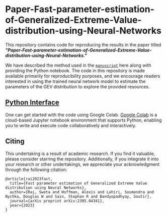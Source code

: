 # Paper-Fast-parameter-estimation-of-Generalized-Extreme-Value-distribution-using-Neural-Networks

This repository contains code for reproducing the results in the paper titled ***"Paper-Fast-parameter-estimation-of-Generalized-Extreme-Value-distribution-using-Neural-Networks."*** 

We have described the method used in the [`manuscript`](https://arxiv.org/pdf/2305.04341.pdf) here along with providing the Python notebook. The code in this repository is made available primarily for reproducibility purposes, and we encourage readers interested in using the trained neural network model to estimate the parameters of the GEV distribution to explore the provided resources.

## [Python Interface](https://colab.research.google.com/)
One can get started with the code using Google Colab. [Google Colab](https://colab.research.google.com/) is a cloud-based Jupyter notebook environment that supports Python, enabling you to write and execute code collaboratively and interactively.

## Citing
This undertaking is a result of academic research. If you find it valuable, please consider starring the repository. Additionally, if you integrate it into your research or other undertakings, we appreciate your acknowledgment through the following citation:

```
@article{rai2023fast,
  title={Fast parameter estimation of Generalized Extreme Value distribution using Neural Networks},
  author={Rai, Sweta and Hoffman, Alexis and Lahiri, Soumendra and Nychka, Douglas W and Sain, Stephan R and Bandyopadhyay, Soutir},
  journal={arXiv preprint arXiv:2305.04341},
  year={2023}
}
```
